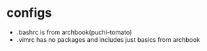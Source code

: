 # configs

* .bashrc is from archbook(puchi-tomato)
* .vimrc has no packages and includes just basics from archbook

